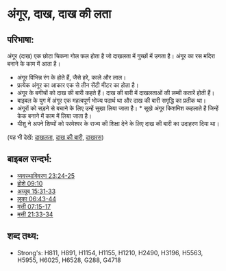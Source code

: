 # अंगूर, दाख, दाख की लता #

## परिभाषा: ##

अंगूर (दाख) एक छोटा चिकना गोल फल होता है जो दाखलता में गुच्छों में उगता है। अंगूर का रस मदिरा बनाने के काम में आता है।

* अंगूर विभिन्न रंग के होते हैं, जैसे हरे, काले और लाल।
* प्रत्येक अंगूर का आकार एक से तीन सेंटी मीटर का होता है।
* अंगूर के बगीचों को दाख की बारी कहते हैं। दाख की बारी में दाखलताओं की लम्बी कतारें होती हैं।
* बाइबल के युग में अंगूर एक महत्वपूर्ण भोज्य पदार्थ था और दाख की बारी समृद्धि का प्रतीक था।
* अंगूरों को सड़ने से बचाने के लिए उन्हें सुखा लिया जाता है। *  सूखे अंगूर किशमिश कहलाते है जिन्हें केक बनाने में काम में लिया जाता है। 
* यीशु ने अपने शिष्यों को परमेश्वर के राज्य की शिक्षा देने के लिए दाख की बारी का उदाहरण दिया था।

(यह भी देखें: [दाखलता](../other/vine.md), [दाख की बारी](../other/vineyard.md), [दाखरस](../other/wine.md))

## बाइबल सन्दर्भ: ##

* [व्यवस्थाविवरण 23:24-25](rc://hi/tn/help/deu/23/24)
* [होशे 09:10](rc://hi/tn/help/hos/09/10)
* [अय्यूब 15:31-33](rc://hi/tn/help/job/15/31)
* [लूका 06:43-44](rc://hi/tn/help/luk/06/43)
* [मत्ती 07:15-17](rc://hi/tn/help/mat/07/15)
* [मत्ती 21:33-34](rc://hi/tn/help/mat/21/33)

## शब्द तथ्य: ##

* Strong's: H811, H891, H1154, H1155, H1210, H2490, H3196, H5563, H5955, H6025, H6528, G288, G4718
